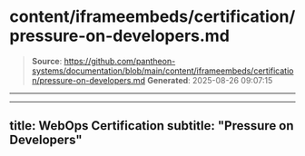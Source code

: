 # content/iframeembeds/certification/pressure-on-developers.md

> **Source**: https://github.com/pantheon-systems/documentation/blob/main/content/iframeembeds/certification/pressure-on-developers.md
> **Generated**: 2025-08-26 09:07:15

---

---
title: WebOps Certification
subtitle: "Pressure on Developers"
---

<Partial file="certification-guide/pressure-on-developers.md" />
